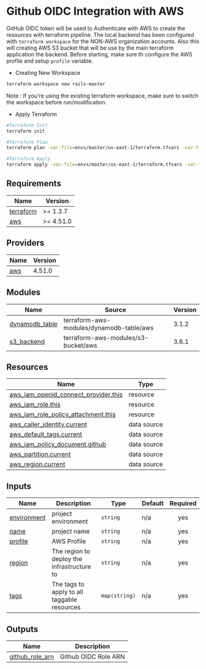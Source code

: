# Github OIDC Integration with AWS
GitHub OIDC token will be used to Authenticate with AWS to create the resources with terraform pipeline. The local backend has been configured with `terraform workspace` for the NON-AWS organization accounts. Also this will creating AWS S3 bucket that will be use by the main terraform application the backend. Before starting, make sure th configure the AWS profile and setup `profile` variable.

* Creating New Workspace

```bash
terraform workspace new rails-master
```
Note : If you're using the existing terraform workspace, make sure to switch the workspace before run/modification.
* Apply Terraform 

```bash
#Terraform Init
terraform init

#Terraform Plan
terraform plan -var-file=envs/master/us-east-1/terraform.tfvars -var-file=envs/master/global/terraform.tfvars

#Terraform Apply
terraform apply -var-file=envs/master/us-east-1/terraform.tfvars -var-file=envs/master/global/terraform.tfvars --auto-approve
```

<!-- BEGIN_TF_DOCS -->
## Requirements

| Name | Version |
|------|---------|
| <a name="requirement_terraform"></a> [terraform](#requirement\_terraform) | >= 1.3.7 |
| <a name="requirement_aws"></a> [aws](#requirement\_aws) | >= 4.51.0 |

## Providers

| Name | Version |
|------|---------|
| <a name="provider_aws"></a> [aws](#provider\_aws) | 4.51.0 |

## Modules

| Name | Source | Version |
|------|--------|---------|
| <a name="module_dynamodb_table"></a> [dynamodb\_table](#module\_dynamodb\_table) | terraform-aws-modules/dynamodb-table/aws | 3.1.2 |
| <a name="module_s3_backend"></a> [s3\_backend](#module\_s3\_backend) | terraform-aws-modules/s3-bucket/aws | 3.6.1 |

## Resources

| Name | Type |
|------|------|
| [aws_iam_openid_connect_provider.this](https://registry.terraform.io/providers/hashicorp/aws/latest/docs/resources/iam_openid_connect_provider) | resource |
| [aws_iam_role.this](https://registry.terraform.io/providers/hashicorp/aws/latest/docs/resources/iam_role) | resource |
| [aws_iam_role_policy_attachment.this](https://registry.terraform.io/providers/hashicorp/aws/latest/docs/resources/iam_role_policy_attachment) | resource |
| [aws_caller_identity.current](https://registry.terraform.io/providers/hashicorp/aws/latest/docs/data-sources/caller_identity) | data source |
| [aws_default_tags.current](https://registry.terraform.io/providers/hashicorp/aws/latest/docs/data-sources/default_tags) | data source |
| [aws_iam_policy_document.github](https://registry.terraform.io/providers/hashicorp/aws/latest/docs/data-sources/iam_policy_document) | data source |
| [aws_partition.current](https://registry.terraform.io/providers/hashicorp/aws/latest/docs/data-sources/partition) | data source |
| [aws_region.current](https://registry.terraform.io/providers/hashicorp/aws/latest/docs/data-sources/region) | data source |

## Inputs

| Name | Description | Type | Default | Required |
|------|-------------|------|---------|:--------:|
| <a name="input_environment"></a> [environment](#input\_environment) | project environment | `string` | n/a | yes |
| <a name="input_name"></a> [name](#input\_name) | project name | `string` | n/a | yes |
| <a name="input_profile"></a> [profile](#input\_profile) | AWS Profile | `string` | n/a | yes |
| <a name="input_region"></a> [region](#input\_region) | The region to deploy the infrastructure to | `string` | n/a | yes |
| <a name="input_tags"></a> [tags](#input\_tags) | The tags to apply to all taggable resources | `map(string)` | n/a | yes |

## Outputs

| Name | Description |
|------|-------------|
| <a name="output_github_role_arn"></a> [github\_role\_arn](#output\_github\_role\_arn) | Github OIDC Role ARN |
<!-- END_TF_DOCS -->
